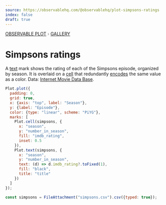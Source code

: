 ```yaml
---
source: https://observablehq.com/@observablehq/plot-simpsons-ratings
index: false
draft: true
---
```


<div style="color: grey; font: 13px/25.5px var(--sans-serif); text-transform: uppercase;"><h1 style="display: none;">Plot: Simpsons ratings</h1><a href="/plot">Observable Plot</a> › <a href="/@observablehq/plot-gallery">Gallery</a></div>

# Simpsons ratings

A [text](https://observablehq.com/plot/features/marks/text) mark shows the rating of each of the Simpsons episode, organized by season. It is overlaid on a [cell](https://observablehq.com/plot/features/marks/cell) that redundantly [encodes](https://observablehq.com/plot/features/scales#color-scales) the same value as a color. Data: [Internet Movie Data Base](https://www.imdb.com/).

```js echo
Plot.plot({
  padding: 0,
  grid: true,
  x: {axis: "top", label: "Season"},
  y: {label: "Episode"},
  color: {type: "linear", scheme: "PiYG"},
  marks: [
    Plot.cell(simpsons, {
      x: "season",
      y: "number_in_season",
      fill: "imdb_rating",
      inset: 0.5
    }),
    Plot.text(simpsons, {
      x: "season",
      y: "number_in_season",
      text: (d) => d.imdb_rating?.toFixed(1),
      fill: "black",
      title: "title"
    })
  ]
});
```

```js echo
const simpsons = FileAttachment("simpsons.csv").csv({typed: true});
```
